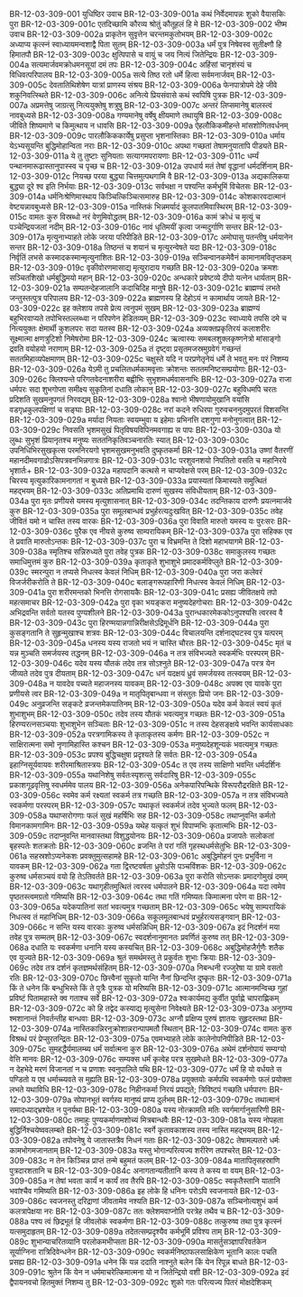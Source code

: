 BR-12-03-309-001  	युधिष्ठिर उवाच
BR-12-03-309-001a	कथं निर्वेदमापन्नः शुको वैयासकिः पुरा
BR-12-03-309-001c	एतदिच्छामि कौरव्य श्रोतुं कौतूहलं हि मे
BR-12-03-309-002  	भीष्म उवाच
BR-12-03-309-002a	प्राकृतेन सुवृत्तेन चरन्तमकुतोभयम्
BR-12-03-309-002c	अध्याप्य कृत्स्नं स्वाध्यायमन्वशाद्वै पिता सुतम्
BR-12-03-309-003a	धर्मं पुत्र निषेवस्व सुतीक्ष्णौ हि हिमातपौ
BR-12-03-309-003c	क्षुत्पिपासे च वायुं च जय नित्यं जितेन्द्रियः
BR-12-03-309-004a	सत्यमार्जवमक्रोधमनसूयां दमं तपः
BR-12-03-309-004c	अहिंसां चानृशंस्यं च विधिवत्परिपालय
BR-12-03-309-005a	सत्ये तिष्ठ रतो धर्मे हित्वा सर्वमनार्जवम्
BR-12-03-309-005c	देवतातिथिशेषेण यात्रां प्राणस्य संश्रय
BR-12-03-309-006a	फेनपात्रोपमे देहे जीवे शकुनिवत्स्थिते
BR-12-03-309-006c	अनित्ये प्रियसंवासे कथं स्वपिषि पुत्रक
BR-12-03-309-007a	अप्रमत्तेषु जाग्रत्सु नित्ययुक्तेषु शत्रुषु
BR-12-03-309-007c	अन्तरं लिप्समानेषु बालस्त्वं नावबुध्यसे
BR-12-03-309-008a	गण्यमानेषु वर्षेषु क्षीयमाणे तथायुषि
BR-12-03-309-008c	जीविते शिष्यमाणे च किमुत्थाय न धावसि
BR-12-03-309-009a	ऐहलौकिकमीहन्ते मांसशोणितवर्धनम्
BR-12-03-309-009c	पारलौकिककार्येषु प्रसुप्ता भृशनास्तिकाः
BR-12-03-309-010a	धर्माय येऽभ्यसूयन्ति बुद्धिमोहान्विता नराः
BR-12-03-309-010c	अपथा गच्छतां तेषामनुयातापि पीड्यते
BR-12-03-309-011a	ये तु तुष्टाः सुनियताः सत्यागमपरायणाः
BR-12-03-309-011c	धर्म्यं पन्थानमारूढास्तानुपास्स्व च पृच्छ च
BR-12-03-309-012a	उपधार्य मतं तेषां वृद्धानां धर्मदर्शिनाम्
BR-12-03-309-012c	नियच्छ परया बुद्ध्या चित्तमुत्पथगामि वै
BR-12-03-309-013a	अद्यकालिकया बुद्ध्या दूरे श्व इति निर्भयाः
BR-12-03-309-013c	सर्वभक्षा न पश्यन्ति कर्मभूमिं विचेतसः
BR-12-03-309-014a	धर्मनिःश्रेणिमास्थाय किञ्चित्किञ्चित्समारुह
BR-12-03-309-014c	कोशकारवदात्मानं वेष्टयन्नावबुध्यसे
BR-12-03-309-015a	नास्तिकं भिन्नमर्यादं कूलपातमिवास्थिरम्
BR-12-03-309-015c	वामतः कुरु विस्रब्धो नरं वेणुमिवोद्धतम्
BR-12-03-309-016a	कामं क्रोधं च मृत्युं च पञ्चेन्द्रियजलां नदीम्
BR-12-03-309-016c	नावं धृतिमयीं कृत्वा जन्मदुर्गाणि सन्तर
BR-12-03-309-017a	मृत्युनाभ्याहते लोके जरया परिपीडिते
BR-12-03-309-017c	अमोघासु पतन्तीषु धर्मयानेन सन्तर
BR-12-03-309-018a	तिष्ठन्तं च शयानं च मृत्युरन्वेषते यदा
BR-12-03-309-018c	निर्वृतिं लभसे कस्मादकस्मान्मृत्युनाशितः
BR-12-03-309-019a	सञ्चिन्वानकमेवैनं कामानामवितृप्तकम्
BR-12-03-309-019c	वृकीवोरणमासाद्य मृत्युरादाय गच्छति
BR-12-03-309-020a	क्रमशः सञ्चितशिखो धर्मबुद्धिमयो महान्
BR-12-03-309-020c	अन्धकारे प्रवेष्टव्ये दीपो यत्नेन धार्यताम्
BR-12-03-309-021a	सम्पतन्देहजालानि कदाचिदिह मानुषे
BR-12-03-309-021c	ब्राह्मण्यं लभते जन्तुस्तत्पुत्र परिपालय
BR-12-03-309-022a	ब्राह्मणस्य हि देहोऽयं न कामार्थाय जायते
BR-12-03-309-022c	इह क्लेशाय तपसे प्रेत्य त्वनुपमं सुखम्
BR-12-03-309-023a	ब्राह्मण्यं बहुभिरवाप्यते तपोभिस्तल्लब्ध्वा न परिपणेन हेडितव्यम्
BR-12-03-309-023c	स्वाध्याये तपसि दमे च नित्ययुक्तः क्षेमार्थी कुशलपरः सदा यतस्व
BR-12-03-309-024a	अव्यक्तप्रकृतिरयं कलाशरीरः सूक्ष्मात्मा क्षणत्रुटिशो निमेषरोमा
BR-12-03-309-024c	ऋत्वास्यः समबलशुक्लकृष्णनेत्रो मांसाङ्गो द्रवति वयोहयो नराणाम्
BR-12-03-309-025a	तं दृष्ट्वा प्रसृतमजस्रमुग्रवेगं गच्छन्तं सततमिहाव्यपेक्षमाणम्
BR-12-03-309-025c	चक्षुस्ते यदि न परप्रणेतृनेयं धर्मे ते भवतु मनः परं निशम्य
BR-12-03-309-026a	येऽमी तु प्रचलितधर्मकामवृत्ताः क्रोशन्तः सततमनिष्टसम्प्रयोगाः
BR-12-03-309-026c	क्लिश्यन्ते परिगतवेदनाशरीरा बह्वीभिः सुभृशमधर्मवासनाभिः
BR-12-03-309-027a	राजा धर्मपरः सदा शुभगोप्ता समीक्ष्य सुकृतिनां दधाति लोकान्
BR-12-03-309-027c	बहुविधमपि चरतः प्रदिशति सुखमनुपगतं निरवद्यम्
BR-12-03-309-028a	श्वानो भीषणायोमुखानि वयांसि वडगृध्रकुलपक्षिणां च सङ्घाः
BR-12-03-309-028c	नरां कदने रुधिरपा गुरुवचननुदमुपरतं विशसन्ति
BR-12-03-309-029a	मर्यादा नियताः स्वयम्भुवा य इहेमाः प्रभिनत्ति दशगुणा मनोनुगत्वात्
BR-12-03-309-029c	निवसति भृशमसुखं पितृविषयविपिनमवगाह्य स पापः
BR-12-03-309-030a	यो लुब्धः सुभृशं प्रियानृतश्च मनुष्यः सततनिकृतिवञ्चनारतिः स्यात्
BR-12-03-309-030c	उपनिधिभिरसुखकृत्स परमनिरयगो भृशमसुखमनुभवति दुष्कृतकर्मा
BR-12-03-309-031a	उष्णां वैतरणीं महानदीमवगाढोऽसिपत्रवनभिन्नगात्रः
BR-12-03-309-031c	परशुवनशयो निपतितो वसति च महानिरये भृशार्तः+
BR-12-03-309-032a	महापदानि कत्थसे न चाप्यवेक्षसे परम्
BR-12-03-309-032c	चिरस्य मृत्युकारिकामनागतां न बुध्यसे
BR-12-03-309-033a	प्रयास्यतां किमास्यते समुत्थितं महद्भयम्
BR-12-03-309-033c	अतिप्रमाथि दारुणं सुखस्य संविधीयताम्
BR-12-03-309-034a	पुरा मृतः प्रणीयसे यमस्य मृत्युशासनात्
BR-12-03-309-034c	तदन्तिकाय दारुणैः प्रयत्नमार्जवे कुरु
BR-12-03-309-035a	पुरा समूलबान्धवं प्रभुर्हरत्यदुःखवित्
BR-12-03-309-035c	तवेह जीवितं यमो न चास्ति तस्य वारकः
BR-12-03-309-036a	पुरा विवाति मारुतो यमस्य यः पुरःसरः
BR-12-03-309-036c	पुरैक एव नीयसे कुरुष्व साम्परायिकम्
BR-12-03-309-037a	पुरा सहिक्क एव ते प्रवाति मारुतोऽन्तकः
BR-12-03-309-037c	पुरा च विभ्रमन्ति ते दिशो महाभयागमे
BR-12-03-309-038a	स्मृतिश्च सन्निरुध्यते पुरा तवेह पुत्रक
BR-12-03-309-038c	समाकुलस्य गच्छतः समाधिमुत्तमं कुरु
BR-12-03-309-039a	कृताकृते शुभाशुभे प्रमादकर्मविप्लुते
BR-12-03-309-039c	स्मरन्पुरा न तप्यसे निधत्स्व केवलं निधिम्
BR-12-03-309-040a	पुरा जरा कलेवरं विजर्जरीकरोति ते
BR-12-03-309-040c	बलाङ्गरूपहारिणी निधत्स्व केवलं निधिम्
BR-12-03-309-041a	पुरा शरीरमन्तको भिनत्ति रोगसायकैः
BR-12-03-309-041c	प्रसह्य जीवितक्षये तपो महत्समाचर
BR-12-03-309-042a	पुरा वृका भयङ्करा मनुष्यदेहगोचराः
BR-12-03-309-042c	अभिद्रवन्ति सर्वतो यतस्व पुण्यशीलने
BR-12-03-309-043a	पुरान्धकारमेककोऽनुपश्यसि त्वरस्व वै
BR-12-03-309-043c	पुरा हिरण्मयान्नगान्निरीक्षसेऽद्रिमूर्धनि
BR-12-03-309-044a	पुरा कुसङ्गतानि ते सुहृन्मुखाश्च शत्रवः
BR-12-03-309-044c	विचालयन्ति दर्शनाद्घटस्व पुत्र यत्परम्
BR-12-03-309-045a	धनस्य यस्य राजतो भयं न चास्ति चौरतः
BR-12-03-309-045c	मृतं च यन्न मुञ्चति समर्जयस्व तद्धनम्
BR-12-03-309-046a	न तत्र संविभज्यते स्वकर्मभिः परस्परम्
BR-12-03-309-046c	यदेव यस्य यौतकं तदेव तत्र सोऽश्नुते
BR-12-03-309-047a	परत्र येन जीव्यते तदेव पुत्र दीयताम्
BR-12-03-309-047c	धनं यदक्षयं ध्रुवं समर्जयस्व तत्स्वयम्
BR-12-03-309-048a	न यावदेव पच्यते महाजनस्य यावकम्
BR-12-03-309-048c	अपक्व एव यावके पुरा प्रणीयसे त्वर
BR-12-03-309-049a	न मातृपितृबान्धवा न संस्तुतः प्रियो जनः
BR-12-03-309-049c	अनुव्रजन्ति सङ्कटे व्रजन्तमेकपातिनम्
BR-12-03-309-050a	यदेव कर्म केवलं स्वयं कृतं शुभाशुभम्
BR-12-03-309-050c	तदेव तस्य यौतकं भवत्यमुत्र गच्छतः
BR-12-03-309-051a	हिरण्यरत्नसञ्चयाः शुभाशुभेन सञ्चिताः
BR-12-03-309-051c	न तस्य देहसङ्क्षये भवन्ति कार्यसाधकाः
BR-12-03-309-052a	परत्रगामिकस्य ते कृताकृतस्य कर्मणः
BR-12-03-309-052c	न साक्षिरात्मना समो नृणामिहास्ति कश्चन
BR-12-03-309-053a	मनुष्यदेहशून्यकं भवत्यमुत्र गच्छतः
BR-12-03-309-053c	प्रपश्य बुद्धिचक्षुषा प्रदृश्यते हि सर्वतः
BR-12-03-309-054a	इहाग्निसूर्यवायवः शरीरमाश्रितास्त्रयः
BR-12-03-309-054c	त एव तस्य साक्षिणो भवन्ति धर्मदर्शिनः
BR-12-03-309-055a	यथानिशेषु सर्वतःस्पृशत्सु सर्वदारिषु
BR-12-03-309-055c	प्रकाशगूढवृत्तिषु स्वधर्ममेव पालय
BR-12-03-309-056a	अनेकपारिपन्थिके विरूपरौद्ररक्षिते
BR-12-03-309-056c	स्वमेव कर्म रक्ष्यतां स्वकर्म तत्र गच्छति
BR-12-03-309-057a	न तत्र संविभज्यते स्वकर्मणा परस्परम्
BR-12-03-309-057c	यथाकृतं स्वकर्मजं तदेव भुज्यते फलम्
BR-12-03-309-058a	यथाप्सरोगणाः फलं सुखं महर्षिभिः सह
BR-12-03-309-058c	तथाप्नुवन्ति कर्मतो विमानकामगामिनः
BR-12-03-309-059a	यथेह यत्कृतं शुभं विपाप्मभिः कृतात्मभिः
BR-12-03-309-059c	तदाप्नुवन्ति मानवास्तथा विशुद्धयोनयः
BR-12-03-309-060a	प्रजापतेः सलोकतां बृहस्पतेः शतक्रतोः
BR-12-03-309-060c	व्रजन्ति ते परां गतिं गृहस्थधर्मसेतुभिः
BR-12-03-309-061a	सहस्रशोऽप्यनेकशः प्रवक्तुमुत्सहामहे
BR-12-03-309-061c	अबुद्धिमोहनं पुनः प्रभुर्विना न यावकम्
BR-12-03-309-062a	गता द्विरष्टवर्षता ध्रुवोऽसि पञ्चविंशकः
BR-12-03-309-062c	कुरुष्व धर्मसञ्चयं वयो हि तेऽतिवर्तते
BR-12-03-309-063a	पुरा करोति सोऽन्तकः प्रमादगोमुखं दमम्
BR-12-03-309-063c	यथागृहीतमुत्थितं त्वरस्व धर्मपालने
BR-12-03-309-064a	यदा त्वमेव पृष्ठतस्त्वमग्रतो गमिष्यसि
BR-12-03-309-064c	तथा गतिं गमिष्यतः किमात्मना परेण वा
BR-12-03-309-065a	यदेकपातिनां सतां भवत्यमुत्र गच्छताम्
BR-12-03-309-065c	भयेषु साम्परायिकं निधत्स्व तं महानिधिम्
BR-12-03-309-066a	सकूलमूलबान्धवं प्रभुर्हरत्यसङ्गवान्
BR-12-03-309-066c	न सन्ति यस्य वारकाः कुरुष्व धर्मसन्निधिम्
BR-12-03-309-067a	इदं निदर्शनं मया तवेह पुत्र सम्मतम्
BR-12-03-309-067c	स्वदर्शनानुमानतः प्रवर्णितं कुरुष्व तत्
BR-12-03-309-068a	दधाति यः स्वकर्मणा धनानि यस्य कस्यचित्
BR-12-03-309-068c	अबुद्धिमोहजैर्गुणैः शतैक एव युज्यते
BR-12-03-309-069a	श्रुतं समर्थमस्तु ते प्रकुर्वतः शुभाः क्रियाः
BR-12-03-309-069c	तदेव तत्र दर्शनं कृतज्ञमर्थसंहितम्
BR-12-03-309-070a	निबन्धनी रज्जुरेषा या ग्रामे वसतो रतिः
BR-12-03-309-070c	छित्त्वैनां सुकृतो यान्ति नैनां छिन्दन्ति दुष्कृतः
BR-12-03-309-071a	किं ते धनेन किं बन्धुभिस्ते किं ते पुत्रैः पुत्रक यो मरिष्यसि
BR-12-03-309-071c	आत्मानमन्विच्छ गुहां प्रविष्टं पितामहास्ते क्व गताश्च सर्वे
BR-12-03-309-072a	श्वःकार्यमद्य कुर्वीत पूर्वाह्णे चापराह्णिकम्
BR-12-03-309-072c	को हि तद्वेद कस्याद्य मृत्युसेना निवेक्ष्यते
BR-12-03-309-073a	अनुगम्य श्मशानान्तं निवर्तन्तीह बान्धवाः
BR-12-03-309-073c	अग्नौ प्रक्षिप्य पुरुषं ज्ञातयः सुहृदस्तथा
BR-12-03-309-074a	नास्तिकान्निरनुक्रोशान्नरान्पापमतौ स्थितान्
BR-12-03-309-074c	वामतः कुरु विश्रब्धं परं प्रेप्सुरतन्द्रितः
BR-12-03-309-075a	एवमभ्याहते लोके कालेनोपनिपीडिते
BR-12-03-309-075c	सुमहद्धैर्यमालम्ब्य धर्मं सर्वात्मना कुरु
BR-12-03-309-076a	अथेमं दर्शनोपायं सम्यग्यो वेत्ति मानवः
BR-12-03-309-076c	सम्यक्स धर्मं कृत्वेह परत्र सुखमेधते
BR-12-03-309-077a	न देहभेदे मरणं विजानतां न च प्रणाशः स्वनुपालिते पथि
BR-12-03-309-077c	धर्मं हि यो वर्धयते स पण्डितो य एव धर्माच्च्यवते स मुह्यति
BR-12-03-309-078a	प्रयुक्तयोः कर्मपथि स्वकर्मणोः फलं प्रयोक्ता लभते यथाविधि
BR-12-03-309-078c	निहीनकर्मा निरयं प्रपद्यते; त्रिविष्टपं गच्छति धर्मपारगः
BR-12-03-309-079a	सोपानभूतं स्वर्गस्य मानुष्यं प्राप्य दुर्लभम्
BR-12-03-309-079c	तथात्मानं समादध्याद्भ्रश्येत न पुनर्यथा
BR-12-03-309-080a	यस्य नोत्क्रामति मतिः स्वर्गमार्गानुसारिणी
BR-12-03-309-080c	तमाहुः पुण्यकर्माणमशोच्यं मित्रबान्धवैः
BR-12-03-309-081a	यस्य नोपहता बुद्धिर्निश्चयेष्ववलम्बते
BR-12-03-309-081c	स्वर्गे कृतावकाशस्य तस्य नास्ति महद्भयम्
BR-12-03-309-082a	तपोवनेषु ये जातास्तत्रैव निधनं गताः
BR-12-03-309-082c	तेषामल्पतरो धर्मः कामभोगमजानताम्
BR-12-03-309-083a	यस्तु भोगान्परित्यज्य शरीरेण तपश्चरेत्
BR-12-03-309-083c	न तेन किञ्चिन्न प्राप्तं तन्मे बहुमतं फलम्
BR-12-03-309-084a	मातापितृसहस्राणि पुत्रदारशतानि च
BR-12-03-309-084c	अनागतान्यतीतानि कस्य ते कस्य वा वयम्
BR-12-03-309-085a	न तेषां भवता कार्यं न कार्यं तव तैरपि
BR-12-03-309-085c	स्वकृतैस्तानि यातानि भवांश्चैव गमिष्यति
BR-12-03-309-086a	इह लोके हि धनिनः परोऽपि स्वजनायते
BR-12-03-309-086c	स्वजनस्तु दरिद्राणां जीवतामेव नश्यति
BR-12-03-309-087a	सञ्चिनोत्यशुभं कर्म कलत्रापेक्षया नरः
BR-12-03-309-087c	ततः क्लेशमवाप्नोति परत्रेह तथैव च
BR-12-03-309-088a	पश्य त्वं छिद्रभूतं हि जीवलोकं स्वकर्मणा
BR-12-03-309-088c	तत्कुरुष्व तथा पुत्र कृत्स्नं यत्समुदाहृतम्
BR-12-03-309-089a	तदेतत्सम्प्रदृश्यैव कर्मभूमिं प्रविश्य ताम्
BR-12-03-309-089c	शुभान्याचरितव्यानि परलोकमभीप्सता
BR-12-03-309-090a	मासर्तुसञ्ज्ञापरिवर्तकेन सूर्याग्निना रात्रिदिवेन्धनेन
BR-12-03-309-090c	स्वकर्मनिष्ठाफलसाक्षिकेण भूतानि कालः पचति प्रसह्य
BR-12-03-309-091a	धनेन किं यन्न ददाति नाश्नुते बलेन किं येन रिपून्न बाधते
BR-12-03-309-091c	श्रुतेन किं येन न धर्ममाचरेत्किमात्मना यो न जितेन्द्रियो वशी
BR-12-03-309-092a	इदं द्वैपायनवचो हितमुक्तं निशम्य तु
BR-12-03-309-092c	शुको गतः परित्यज्य पितरं मोक्षदेशिकम्

